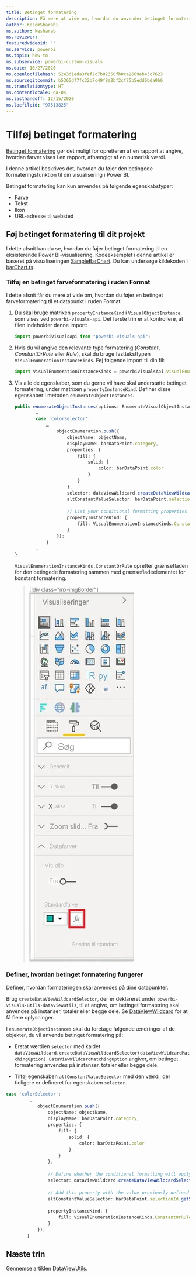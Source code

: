 ```yaml
---
title: Betinget formatering
description: Få mere at vide om, hvordan du anvender betinget formatering i dit visuelle projekt i Power BI
author: KesemSharabi
ms.author: kesharab
ms.reviewer: ''
featuredvideoid: ''
ms.service: powerbi
ms.topic: how-to
ms.subservice: powerbi-custom-visuals
ms.date: 10/27/2020
ms.openlocfilehash: 5243d1eda3fef2c7b82350fb0ca2669eb43c7623
ms.sourcegitcommit: b5365df7fc32b7c49f8a2bf2cf75b5edd6bda9b6
ms.translationtype: HT
ms.contentlocale: da-DK
ms.lasthandoff: 12/15/2020
ms.locfileid: "97513825"
---
```

# <a name="add-conditional-formatting"></a>Tilføj betinget formatering

[Betinget formatering](../../visuals/service-tips-and-tricks-for-color-formatting.md#conditional-formatting-for-visualizations) gør det muligt for opretteren af en rapport at angive, hvordan farver vises i en rapport, afhængigt af en numerisk værdi.

I denne artikel beskrives det, hvordan du føjer den betingede formateringsfunktion til din visualisering i Power BI.

Betinget formatering kan kun anvendes på følgende egenskabstyper:
* Farve
* Tekst
* Ikon
* URL-adresse til websted

## <a name="add-conditional-formatting-to-your-project"></a>Føj betinget formatering til dit projekt

I dette afsnit kan du se, hvordan du føjer betinget formatering til en eksisterende Power BI-visualisering. Kodeeksemplet i denne artikel er baseret på visualiseringen [SampleBarChart](https://github.com/microsoft/PowerBI-visuals-sampleBarChart). Du kan undersøge kildekoden i [barChart.ts](https://github.com/microsoft/PowerBI-visuals-sampleBarChart/blob/master/src/barChart.ts).

### <a name="add-a-conditional-color-formatting-entry-in-the-format-pane"></a>Tilføj en betinget farveformatering i ruden Format

I dette afsnit får du mere at vide om, hvordan du føjer en betinget farveformatering til et datapunkt i ruden Format.

1. Du skal bruge matrixen `propertyInstanceKind` i `VisualObjectInstance`, som vises ved `powerbi-visuals-api`. Det første trin er at kontrollere, at filen indeholder denne import:

    ```typescript
    import powerbiVisualsApi from "powerbi-visuals-api";
    ```

2. Hvis du vil angive den relevante type formatering (*Constant*, *ConstantOrRule* eller *Rule*), skal du bruge fastteksttypen `VisualEnumerationInstanceKinds`. Føj følgende import til din fil:

    ```typescript
    import VisualEnumerationInstanceKinds = powerbiVisualsApi.VisualEnumerationInstanceKinds;
    ```

3. Vis alle de egenskaber, som du gerne vil have skal understøtte betinget formatering, under matrixen `propertyInstanceKind`. Definer disse egenskaber i metoden `enumerateObjectInstances`.

    ```typescript
    public enumerateObjectInstances(options: EnumerateVisualObjectInstancesOptions): VisualObjectInstanceEnumeration {
            …
            case 'colorSelector':
                …
                    objectEnumeration.push({
                        objectName: objectName,
                        displayName: barDataPoint.category,
                        properties: {
                            fill: {
                                solid: {
                                    color: barDataPoint.color
                                }
                            }
                        },
                        selector: dataViewWildcard.createDataViewWildcardSelector(dataViewWildcard.DataViewWildcardMatchingOption.InstancesAndTotals),
                        altConstantValueSelector: barDataPoint.selectionId.getSelector(),

                        // List your conditional formatting properties
                        propertyInstanceKind: {
                            fill: VisualEnumerationInstanceKinds.ConstantOrRule
                        }
                    });
                }
            …
    }

    ```

    `VisualEnumerationInstanceKinds.ConstantOrRule` opretter grænsefladen for den betingede formatering sammen med grænsefladeelementet for konstant formatering.

    >[!div class="mx-imgBorder"]
    >![Skærmbillede af knappen Betinget formatering, som den vises i Power BI ved siden af knappen Normal farve.](media/conditional-formatting/conditional-formatting-ui.png)

### <a name="define-how-conditional-formatting-behaves"></a>Definer, hvordan betinget formatering fungerer

Definer, hvordan formateringen skal anvendes på dine datapunkter.

Brug `createDataViewWildcardSelector`, der er deklareret under `powerbi-visuals-utils-dataviewutils`, til at angive, om betinget formatering skal anvendes på instanser, totaler eller begge dele. Se [DataViewWildcard](utils-dataview.md#) for at få flere oplysninger.

I `enumerateObjectInstances` skal du foretage følgende ændringer af de objekter, du vil anvende betinget formatering på:

 * Erstat værdien `selector` med kaldet `dataViewWildcard.createDataViewWildcardSelector(dataViewWildcardMatchingOption)`. `DataViewWildcardMatchingOption` angiver, om betinget formatering anvendes på instanser, totaler eller begge dele.

* Tilføj egenskaben `altConstantValueSelector` med den værdi, der tidligere er defineret for egenskaben `selector`.

```typescript
case 'colorSelector':
         …
            objectEnumeration.push({
                objectName: objectName,
                displayName: barDataPoint.category,
                properties: {
                    fill: {
                        solid: {
                            color: barDataPoint.color
                        }
                    }
                },

                // Define whether the conditional formatting will apply to instances, totals, or both
                selector: dataViewWildcard.createDataViewWildcardSelector(dataViewWildcard.DataViewWildcardMatchingOption.InstancesAndTotals),

                // Add this property with the value previously defined for the selector property
                altConstantValueSelector: barDataPoint.selectionId.getSelector(),

                propertyInstanceKind: { 
                    fill: VisualEnumerationInstanceKinds.ConstantOrRule
                }
            });
        }

```

## <a name="next-steps"></a>Næste trin

Gennemse artiklen [DataViewUtils](utils-dataview.md).